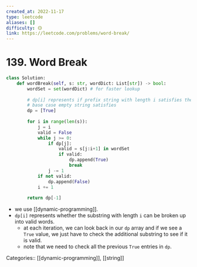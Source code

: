 ```yaml
---
created_at: 2022-11-17
type: leetcode
aliases: []
difficulty: 🟡
link: https://leetcode.com/problems/word-break/
---
```


# 139. Word Break

```python
class Solution:
    def wordBreak(self, s: str, wordDict: List[str]) -> bool:
        wordSet = set(wordDict) # for faster lookup
        
        # dp[i] represents if prefix string with length i satisfies the condition
        # base case empty string satisfies
        dp = [True]
        
        for i in range(len(s)):
            j = i
            valid = False
            while j >= 0:
                if dp[j]:
                    valid = s[j:i+1] in wordSet
                    if valid:
                        dp.append(True)
                        break
                j -= 1
            if not valid:
                dp.append(False)
            i += 1
        
        return dp[-1]
```

- we use [[dynamic-programming]].
- `dp[i]` represents whether the substring with length `i` can be broken up into valid words.
	- at each iteration, we can look back in our `dp` array and if we see a `True` value, we just have to check the additional substring to see if it is valid.
	- note that we need to check all the previous `True` entries in `dp`.

Categories:: [[dynamic-programming]], [[string]]
